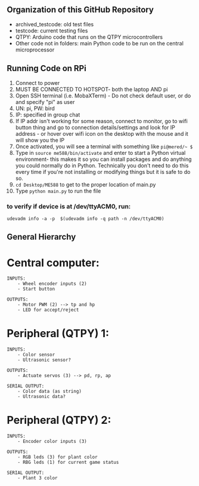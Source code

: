 ## Organization of this GitHub Repository
- archived_testcode: old test files
- testcode: current testing files
- QTPY: Arduino code that runs on the QTPY microcontrollers
- Other code not in folders: main Python code to be run on the central microprocessor

## Running Code on RPi
1. Connect to power
2. MUST BE CONNECTED TO HOTSPOT- both the laptop AND pi
3. Open SSH terminal (i.e. MobaXTerm) - Do not check default user, or do and specify "pi" as user
4. UN: pi, PW: bird
5. IP: specified in group chat
6. If IP addr isn't working for some reason, connect to monitor, go to wifi button thing and go to connection details/settings and look for IP address - or hover over wifi icon on the desktop with the mouse and it will show you the IP
9. Once activated, you will see a terminal with something like `pi@mered/~ $`
10. Type in `source me588/bin/activate` and enter to start a Python virtual environment- this makes it so you can install packages and do anything you could normally do in Python. Technically you don't need to do this every time if you're not installing or modifying things but it is safe to do so.
11. `cd Desktop/ME588` to get to the proper location of main.py 
12. Type `python main.py` to run the file

### to verify if device is at /dev/ttyACM0, run:
`udevadm info -a -p  $(udevadm info -q path -n /dev/ttyACM0)`
## General Hierarchy
# Central computer:
    INPUTS:
        - Wheel encoder inputs (2)
        - Start button
    
    OUTPUTS:
        - Motor PWM (2) --> tp and hp
        - LED for accept/reject
    
# Peripheral (QTPY) 1:
    INPUTS:
        - Color sensor
        - Ultrasonic sensor?
    
    OUTPUTS:
        - Actuate servos (3) --> pd, rp, ap
        
    SERIAL OUTPUT:
        - Color data (as string)
        - Ultrasonic data?
    
# Peripheral (QTPY) 2: 
    INPUTS:
        - Encoder color inputs (3)
    
    OUTPUTS:
        - RGB leds (3) for plant color
        - RBG leds (1) for current game status
    
    SERIAL OUTPUT:
        - Plant 3 color
